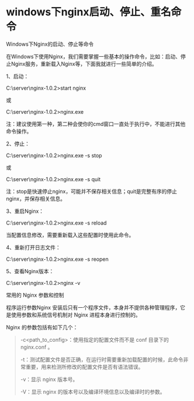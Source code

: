 # windows下nginx启动、停止、重名命令

Windows下Nginx的启动、停止等命令

在Windows下使用Nginx，我们需要掌握一些基本的操作命令，比如：启动、停止Nginx服务，重新载入Nginx等，下面我就进行一些简单的介绍。

1、启动：

C:\server\nginx-1.0.2&gt;start nginx

或

C:\server\nginx-1.0.2&gt;nginx.exe

注：建议使用第一种，第二种会使你的cmd窗口一直处于执行中，不能进行其他命令操作。

2、停止：

C:\server\nginx-1.0.2&gt;nginx.exe -s stop

或

C:\server\nginx-1.0.2&gt;nginx.exe -s quit

注：stop是快速停止nginx，可能并不保存相关信息；quit是完整有序的停止nginx，并保存相关信息。

3、重启Nginx：

C:\server\nginx-1.0.2&gt;nginx.exe -s reload

当配置信息修改，需要重新载入这些配置时使用此命令。

4、重新打开日志文件：

C:\server\nginx-1.0.2&gt;nginx.exe -s reopen

5、查看Nginx版本：

C:\server\nginx-1.0.2&gt;nginx -v

常用的 Nginx 参数和控制

程序运行参数Nginx 安装后只有一个程序文件，本身并不提供各种管理程序，它是使用参数和系统信号机制对 Nginx 进程本身进行控制的。

 Nginx 的参数包括有如下几个：

> -c&lt;path\_to\_config&gt;：使用指定的配置文件而不是 conf 目录下的 nginx.conf 。
>
> -t：测试配置文件是否正确，在运行时需要重新加载配置的时候，此命令非常重要，用来检测所修改的配置文件是否有语法错误。
>
> -v：显示 nginx 版本号。
>
> -V：显示 nginx 的版本号以及编译环境信息以及编译时的参数。



